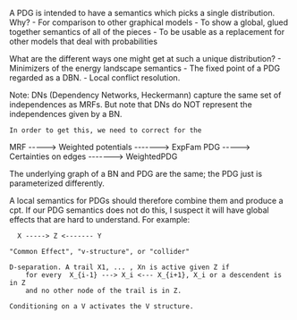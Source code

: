 

A PDG is intended to have a semantics which picks a single distribution. Why?
	- For comparison to other graphical models
	- To show a global, glued together semantics of all of the pieces
	- To be usable as a replacement for other models that deal with probabilities

	
What are the different ways one might get at such a unique distribution?
	- Minimizers of the energy landscape semantics
	- The fixed point of a PDG regarded as a DBN. 
	- Local conflict resolution.

	

Note: DNs (Dependency Networks, Heckermann) capture the same set of independences as MRFs. 
	But note that DNs do NOT represent the independences given by a BN. 
	
	In order to get this, we need to correct for the 


MRF -----> Weighted potentials  -------> ExpFam
PDG -----> Certainties on edges -------> WeightedPDG



The underlying graph of a BN and PDG are the same; the PDG just is parameterized
differently.  

A local semantics for PDGs should therefore combine them and produce a cpt. If our PDG semantics does not do this, I suspect it will have global effects that are hard to understand. 
For example:

	  X -----> Z <------- Y

	"Common Effect", "v-structure", or "collider"

	D-separation. A trail X1, ... , Xn is active given Z if
		for every  X_{i-1} ---> X_i <--- X_{i+1}, X_i or a descendent is in Z
		and no other node of the trail is in Z.
		
	Conditioning on a V activates the V structure. 
